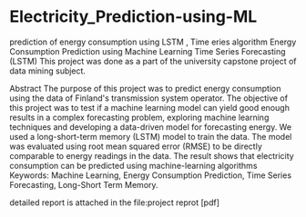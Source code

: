# Electricity_Prediction-using-ML
prediction of energy consumption using LSTM  , Time eries algorithm
Energy Consumption Prediction using Machine Learning
Time Series Forecasting (LSTM)
This project was done as a part of the university capstone project of data mining subject.

Abstract
The purpose of this project was to predict energy consumption using the data of Finland's transmission system operator. The objective of this project was to test if a machine learning model can yield good enough results in a complex forecasting problem, exploring machine learning techniques and developing a data-driven model for forecasting energy. We used a long-short-term memory (LSTM) model to train the data. The model was evaluated using root mean squared error (RMSE) to be directly comparable to energy readings in the data. The result shows that electricity consumption can be predicted using machine-learning algorithms Keywords: Machine Learning, Energy Consumption Prediction, Time Series Forecasting, Long-Short Term Memory.

detailed report is attached in the file:project reprot [pdf]
